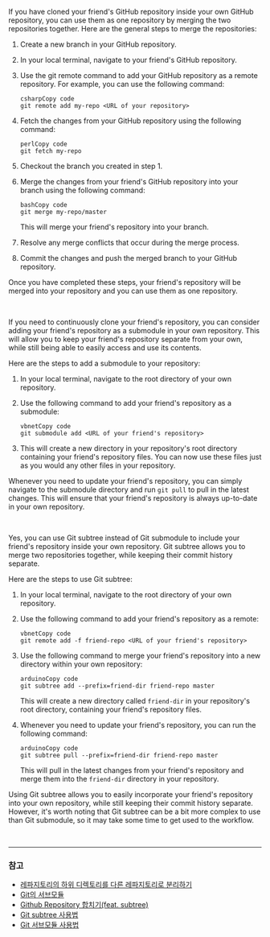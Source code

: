 If you have cloned your friend's GitHub repository inside your own GitHub repository, you can use them as one repository by merging the two repositories together. Here are the general steps to merge the repositories:

1. Create a new branch in your GitHub repository.

2. In your local terminal, navigate to your friend's GitHub repository.

3. Use the git remote command to add your GitHub repository as a remote repository. For example, you can use the following command:

   ```
   csharpCopy code
   git remote add my-repo <URL of your repository>
   ```

4. Fetch the changes from your GitHub repository using the following command:

   ```
   perlCopy code
   git fetch my-repo
   ```

5. Checkout the branch you created in step 1.

6. Merge the changes from your friend's GitHub repository into your branch using the following command:

   ```
   bashCopy code
   git merge my-repo/master
   ```

   This will merge your friend's repository into your branch.

7. Resolve any merge conflicts that occur during the merge process.

8. Commit the changes and push the merged branch to your GitHub repository.

Once you have completed these steps, your friend's repository will be merged into your repository and you can use them as one repository.

<br>

If you need to continuously clone your friend's repository, you can consider adding your friend's repository as a submodule in your own repository. This will allow you to keep your friend's repository separate from your own, while still being able to easily access and use its contents.

Here are the steps to add a submodule to your repository:

1. In your local terminal, navigate to the root directory of your own repository.

2. Use the following command to add your friend's repository as a submodule:

   ```
   vbnetCopy code
   git submodule add <URL of your friend's repository>
   ```

3. This will create a new directory in your repository's root directory containing your friend's repository files. You can now use these files just as you would any other files in your repository.

Whenever you need to update your friend's repository, you can simply navigate to the submodule directory and run `git pull` to pull in the latest changes. This will ensure that your friend's repository is always up-to-date in your own repository.

<br>

Yes, you can use Git subtree instead of Git submodule to include your friend's repository inside your own repository. Git subtree allows you to merge two repositories together, while keeping their commit history separate.

Here are the steps to use Git subtree:

1. In your local terminal, navigate to the root directory of your own repository.

2. Use the following command to add your friend's repository as a remote:

   ```
   vbnetCopy code
   git remote add -f friend-repo <URL of your friend's repository>
   ```

3. Use the following command to merge your friend's repository into a new directory within your own repository:

   ```
   arduinoCopy code
   git subtree add --prefix=friend-dir friend-repo master
   ```

   This will create a new directory called `friend-dir` in your repository's root directory, containing your friend's repository files.

4. Whenever you need to update your friend's repository, you can run the following command:

   ```
   arduinoCopy code
   git subtree pull --prefix=friend-dir friend-repo master
   ```

   This will pull in the latest changes from your friend's repository and merge them into the `friend-dir` directory in your repository.

Using Git subtree allows you to easily incorporate your friend's repository into your own repository, while still keeping their commit history separate. However, it's worth noting that Git subtree can be a bit more complex to use than Git submodule, so it may take some time to get used to the workflow.

<br>

***

### 참고

- [레파지토리의 하위 디렉토리를 다른 레파지토리로 분리하기](https://ashortday.tistory.com/58)
- [Git의 서브모듈](https://sgc109.github.io/2020/07/16/git-submodule/)
- [Github Repository 합치기(feat. subtree)](https://yeonyeon.tistory.com/169)
- [Git subtree 사용법](https://www.three-snakes.com/git/git-subtree)
- [Git 서브모듈 사용법](https://data-engineer-tech.tistory.com/20)

